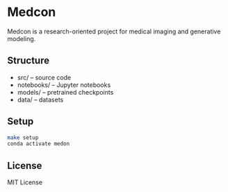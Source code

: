 # Medcon

Medcon is a research-oriented project for medical imaging and generative modeling.

## Structure
- src/ – source code
- notebooks/ – Jupyter notebooks
- models/ – pretrained checkpoints
- data/ – datasets

## Setup
```bash
make setup
conda activate medon
```

## License
MIT License

